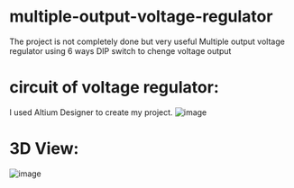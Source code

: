 # multiple-output-voltage-regulator
The project is not completely done but very useful
Multiple output voltage regulator using 6 ways DIP switch to chenge voltage output

# circuit of voltage regulator:
I used Altium Designer to create my project.
![image](https://user-images.githubusercontent.com/98824697/221682864-9be04c02-fd0b-4850-a99f-f2a630d0f2df.png)


# 3D View:
![image](https://user-images.githubusercontent.com/98824697/221900843-fc3ef89d-d7e4-41c8-9c5c-fbdb3eb9d5e1.png)


